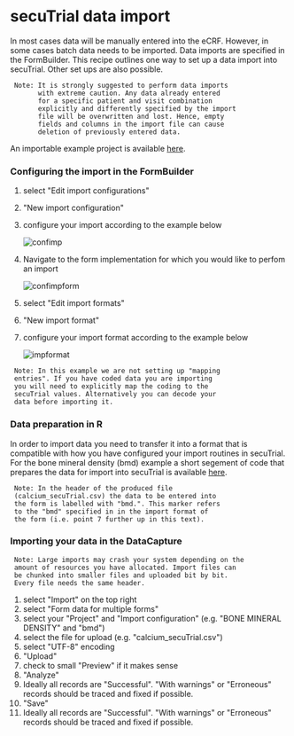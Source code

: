 # secuTrial data import

In most cases data will be manually entered into the eCRF. However, in some cases
batch data needs to be imported. Data imports are specified in the FormBuilder.
This recipe outlines one way to set up a data import into secuTrial. Other set ups
are also possible.

```
 Note: It is strongly suggested to perform data imports 
       with extreme caution. Any data already entered 
       for a specific patient and visit combination 
       explicitly and differently specified by the import
       file will be overwritten and lost. Hence, empty 
       fields and columns in the import file can cause
       deletion of previously entered data.
```

An importable example project is available [here](https://github.com/SwissClinicalTrialOrganisation/DM_secuTrial_data/blob/master/proj_DEM00_Dev_20180910-1701_BONE_MINERAL_DENSITY.zip).

### Configuring the import in the FormBuilder
1. select "Edit import configurations"
2. "New import configuration"
3. configure your import according to the example below

    ![confimp](fig/config_import.png "confimp")

4. Navigate to the form implementation for which you would like to perfom an import

    ![confimpform](fig/import_format_form.png "confimpform")

5. select "Edit import formats"
6. "New import format"
7. configure your import format according to the example below

    ![impformat](fig/import_format.png "impformat")

```
 Note: In this example we are not setting up "mapping 
 entries". If you have coded data you are importing 
 you will need to explicitly map the coding to the 
 secuTrial values. Alternatively you can decode your 
 data before importing it.
```

### Data preparation in R

In order to import data you need to transfer it into a format that is compatible with how you have configured your import routines in secuTrial. For the bone mineral density (bmd) example a short segement of code that prepares the data for import into secuTrial is available [here](https://github.com/SwissClinicalTrialOrganisation/DM_secuTrial_R/blob/master/demo/secuTrial_lib_demo.R#L2-L52).

```
 Note: In the header of the produced file 
 (calcium_secuTrial.csv) the data to be entered into
 the form is labelled with "bmd.". This marker refers 
 to the "bmd" specified in in the import format of 
 the form (i.e. point 7 further up in this text).
```

### Importing your data in the DataCapture

```
 Note: Large imports may crash your system depending on the
 amount of resources you have allocated. Import files can
 be chunked into smaller files and uploaded bit by bit. 
 Every file needs the same header.
```

1. select "Import" on the top right
2. select "Form data for multiple forms"
3. select your "Project" and "Import configuration" (e.g. "BONE MINERAL DENSITY" and "bmd")
4. select the file for upload (e.g. "calcium_secuTrial.csv")
5. select "UTF-8" encoding
6. "Upload"
7. check to small "Preview" if it makes sense
8. "Analyze"
9. Ideally all records are "Successful". "With warnings" or "Erroneous" records should be traced and fixed if possible.
10. "Save"
11. Ideally all records are "Successful". "With warnings" or "Erroneous" records should be traced and fixed if possible.


